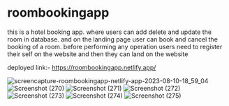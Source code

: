 # roombookingapp
this is a hotel booking app. where users can add delete and update the room in database. and on the landing page user can book and cancel the booking of a room.
before performing any operation users need to register their self on the website and then they can land on the website

deployed link:- https://roombookingapp.netlify.app/

![screencapture-roombookingapp-netlify-app-2023-08-10-18_59_04](https://github.com/faisalk2/roombookingapp/assets/93369701/21d933b9-6fb4-4f63-a09d-4f6dffbad2b8)
![Screenshot (270)](https://github.com/faisalk2/roombookingapp/assets/93369701/5e22f2d3-f4b6-49e8-b6ad-bd3badfc126a)
![Screenshot (271)](https://github.com/faisalk2/roombookingapp/assets/93369701/1886f266-f593-43d9-b5ec-d5e00f7e4d7b)
![Screenshot (272)](https://github.com/faisalk2/roombookingapp/assets/93369701/e4d18a92-97ff-415b-89fd-99e559849982)
![Screenshot (273)](https://github.com/faisalk2/roombookingapp/assets/93369701/b9d44969-bc16-4bb5-8f5f-a75beb0523ce)
![Screenshot (274)](https://github.com/faisalk2/roombookingapp/assets/93369701/905533e6-2b6f-4ceb-8eaf-aa94a7bcba71)
![Screenshot (275)](https://github.com/faisalk2/roombookingapp/assets/93369701/9b9a5627-3866-48f9-a58e-c2c81656e3c2)
